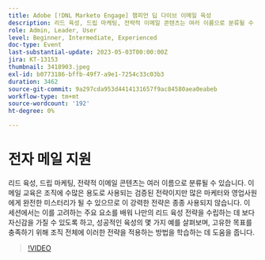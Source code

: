```yaml
---
title: Adobe [!DNL Marketo Engage] 챔피언 딥 다이브 이메일 육성
description: 리드 육성, 드립 마케팅, 전략적 이메일 콘텐츠는 여러 이름으로 분류될 수 있습니다. 이메일 교육은 조직에 수많은 용도로 사용되는 검증된 전략이지만 많은 마케터와 영업사원에게 완전한 미스터리가 될 수 있으므로 이 강력한 전략은 종종 사용되지 않습니다. 이 세션에서는 이를 고려하는 주요 요소를 배워 나만의 리드 육성 전략을 수립하는 데 보다 자신감을 가질 수 있도록 하고, 성공적인 육성의 몇 가지 예를 살펴보며, 고유한 목표를 충족하기 위해 조직 전체에 이러한 전략을 적용하는 방법을 학습하는 데 도움을 줍니다.
role: Admin, Leader, User
level: Beginner, Intermediate, Experienced
doc-type: Event
last-substantial-update: 2023-05-03T00:00:00Z
jira: KT-13153
thumbnail: 3418903.jpeg
exl-id: b0773186-bffb-49f7-a9e1-7254c33c03b3
duration: 3462
source-git-commit: 9a297cda953d4414131657f9ac84580aea0eabeb
workflow-type: tm+mt
source-wordcount: '192'
ht-degree: 0%

---
```


# 전자 메일 지원

리드 육성, 드립 마케팅, 전략적 이메일 콘텐츠는 여러 이름으로 분류될 수 있습니다. 이메일 교육은 조직에 수많은 용도로 사용되는 검증된 전략이지만 많은 마케터와 영업사원에게 완전한 미스터리가 될 수 있으므로 이 강력한 전략은 종종 사용되지 않습니다. 이 세션에서는 이를 고려하는 주요 요소를 배워 나만의 리드 육성 전략을 수립하는 데 보다 자신감을 가질 수 있도록 하고, 성공적인 육성의 몇 가지 예를 살펴보며, 고유한 목표를 충족하기 위해 조직 전체에 이러한 전략을 적용하는 방법을 학습하는 데 도움을 줍니다.

>[!VIDEO](https://video.tv.adobe.com/v/3418903/?learn=on)
